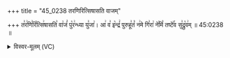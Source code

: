 +++
title = "45_0238 तरणिरित्सिषासति वाजम्"

+++
त꣣र꣢णि꣣रि꣡त्सि꣢षासति꣣ वा꣢जं꣣ पु꣡र꣢न्ध्या यु꣣जा꣢। आ꣢ व꣣ इ꣡न्द्रं꣢ पुरुहू꣣तं꣡ न꣢मे गि꣣रा꣢ ने꣣मिं꣡ तष्टे꣢꣯व सु꣣द्रु꣡व꣢म् ॥ 45:0238 ॥

<details><summary>विस्वर-मूलम् (VC)</summary>

तरणिरित्सिषासति वाजं पुरन्ध्या युजा । आ व इन्द्रं पुरुहूतं नमे गिरा नेमिं तष्टेव सुद्रुवम् ॥२३८॥
</details>